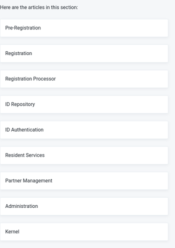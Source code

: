 <!doctype html>
<html>

<head>
   <title data-react-helmet="true">Modules - MOSIP Docs</title>
   <meta data-react-helmet="true" name="viewport"
      content="width=device-width, initial-scale=1.0, maximum-scale=1.0, user-scalable=no" />
   <meta data-react-helmet="true" charset="utf-8" />
   <meta data-react-helmet="true" name="google" value="notranslate" />
   <meta data-react-helmet="true" property="og:image"
      content="https://app.gitbook.com/share/space/thumbnail/-M1R77ZUwR6XwtPjJIVm.png" />
   <meta data-react-helmet="true" property="twitter:card" content="summary" />
   <meta data-react-helmet="true" property="twitter:site" content="MOSIP Docs" />
   <meta data-react-helmet="true" name="description" content="" />
   <meta data-react-helmet="true" property="og:title" content="Modules" />
   <meta data-react-helmet="true" property="og:description" content="" />
   <link data-react-helmet="true" rel="stylesheet"
      href="https://fonts.googleapis.com/css?family=Source+Code+Pro:500&amp;display=swap" />
   <link data-react-helmet="true" rel="stylesheet"
      href="https://unpkg.com/emojione-assets@4.0.0/sprites/emojione-sprite-40.min.css" />
   <link data-react-helmet="true" rel="preconnect" href="https://www.googleapis.com" />
   <link data-react-helmet="true" rel="preconnect" href="https://api.amplitude.com" />
   <link data-react-helmet="true" rel="preconnect" href="https://gblobscdn.gitbook.com/" />
   <link data-react-helmet="true" rel="icon"
      href="https://gblobscdn.gitbook.com/orgs%2F-M1FyzBr-VmticWYm8QI%2Favatar-1582980461659.png?alt=media" />
   <link data-react-helmet="true" rel="canonical" href="https://docs.mosip.io/platform/modules" />
   <style data-react-helmet="true" type="text/css">
      @font-face {
         font-family: "Roboto";
         src: local("Roboto"), local("Roboto-Regular"), url(https://gstatic.gitbook.com/fonts/fc3d4b35e4d07d4e0485cc2db0e57c77.woff) format('woff');
         font-weight: 400;
         font-display: swap;
      }

      @font-face {
         font-family: "Roboto";
         src: local("Roboto Medium"), local("Roboto-Medium"), url(https://gstatic.gitbook.com/fonts/f4fa50c4003f87e7dc10459e500933c3.woff) format('woff');
         font-weight: 500;
         font-display: swap;
      }

      @font-face {
         font-family: "Roboto";
         src: local("Roboto Bold"), local("Roboto-Bold"), url(https://gstatic.gitbook.com/fonts/72e37e5bf95a8dba938c78b1d7d91253.woff) format('woff');
         font-weight: 700;
         font-display: swap;
      }
   </style>
   <style data-react-helmet="true" type="text/css">
      @font-face {
         font-family: "Content-font";
         src: local("Roboto"), local("Roboto-Regular"), url(https://gstatic.gitbook.com/fonts/fc3d4b35e4d07d4e0485cc2db0e57c77.woff) format('woff');
         font-weight: 400;
         font-display: swap;
      }

      @font-face {
         font-family: "Content-font";
         src: local("Roboto Medium"), local("Roboto-Medium"), url(https://gstatic.gitbook.com/fonts/f4fa50c4003f87e7dc10459e500933c3.woff) format('woff');
         font-weight: 500;
         font-display: swap;
      }

      @font-face {
         font-family: "Content-font";
         src: local("Roboto Bold"), local("Roboto-Bold"), url(https://gstatic.gitbook.com/fonts/72e37e5bf95a8dba938c78b1d7d91253.woff) format('woff');
         font-weight: 700;
         font-display: swap;
      }
   </style>
   <script data-react-helmet="true" type="text/javascript" defer="true"
      src="https://polyfill.io/v3/polyfill.min.js?flags=gated&amp;features=Intl"></script>
   <style>
      #__GITBOOK__ROOT__SERVER__ {
         width: 100%;
         height: 100%;
         display: flex;
      }
   </style>
   <style>
      #__GITBOOK__ROOT__CLIENT__ {
         width: 100%;
         min-height: 100%;
         height: initial;
         display: flex;
      }
   </style>
   <style id="__GITBOOK__STYLE__">
      html,
      body {
         color: #242A31;
         width: 100%;
         height: 100%;
         margin: 0;
         padding: 0;
         font-size: 15px;
         background: #F5F7F9;
         box-sizing: border-box;
         font-family: "Roboto", sans-serif;
         line-height: 1em;
         font-smoothing: antialiased;
         text-size-adjust: 100%;
         -ms-text-size-adjust: 100%;
         -webkit-font-smoothing: antialiased;
         -moz-osx-font-smoothing: grayscale;
         -webkit-text-size-adjust: 100%;
      }

      @media screen and (min-width: 768px) {

         html,
         body {
            text-rendering: optimizeLegibility;
         }
      }

      @media print {

         html,
         body {
            background: transparent;
         }
      }

      *,
      *:before,
      *:after {
         outline: none;
         box-sizing: inherit;
      }

      @font-face {
         font-family: "Flow-Rounded";
         src: url("https://gstatic.gitbook.com/fonts/bfc0a96537ceb0cad9e956b9f980fe88.woff") format('woff');
         font-display: block;
      }

      input,
      select,
      textarea {
         font-size: 16px;
      }

      input,
      select,
      textarea,
      button {
         font: inherit;
      }

      input[type="search"] {
         -webkit-appearance: none;
      }

      .draggingElement,
      .draggingElement *:hover {
         cursor: grabbing !important;
         pointer-events: auto !important;
      }

      .draggingElement .draggingHidden {
         display: none;
      }

      .reset-3c756112--body-68cac36c {
         display: -webkit-box;
         display: -moz-box;
         display: -ms-flexbox;
         display: -webkit-flex;
         color: #242A31;
         width: 100%;
         margin: 0;
         display: flex;
         padding: 0;
         background: #F5F7F9;
         min-height: 100vh;
         flex-direction: column;
         -webkit-box-orient: vertical;
         -webkit-box-direction: normal;
      }

      .reset-3c756112--header-07037613--header-09ef972a {
         display: -webkit-box;
         display: -moz-box;
         display: -ms-flexbox;
         display: -webkit-flex;
         height: 80px;
         margin: 0;
         display: none;
         padding: 0;
         z-index: 20;
         position: relative;
         box-shadow: 0 3px 8px 0 rgba(116, 129, 141, 0.1);
         border-bottom: 1px solid #d4dadf;
         background-color: #FFFFFF;
      }

      @media print {
         .reset-3c756112--header-07037613--header-09ef972a {
            display: none;
         }
      }

      @media screen and (max-width: 1023px) {
         .reset-3c756112--header-07037613--header-09ef972a {
            display: -webkit-box;
            display: -moz-box;
            display: -ms-flexbox;
            display: -webkit-flex;
            top: 0;
            width: 100%;
            display: flex;
            position: fixed;
            padding-left: 16px;
            padding-right: 16px;
         }
      }

      @media screen and (max-width: 767px) {
         .reset-3c756112--header-07037613--header-09ef972a {
            height: 60px;
            padding-left: 8px;
            padding-right: 8px;
         }
      }

      .reset-3c756112--headerContainer-bb8cc0bc {
         display: -webkit-box;
         display: -moz-box;
         display: -ms-flexbox;
         display: -webkit-flex;
         width: 100%;
         margin: 0 auto;
         display: flex;
         padding: 0;
         max-width: 1448px;
      }

      .reset-3c756112--headerLeftColumn-4eae0bae--headerLeftColumn-7efc9f26 {
         display: -webkit-box;
         display: -moz-box;
         display: -ms-flexbox;
         display: -webkit-flex;
         width: 100%;
         margin: 0;
         display: flex;
         padding: 0;
         position: relative;
         align-items: center;
         justify-content: space-between;
         -webkit-box-pack: justify;
         -webkit-box-align: center;
      }

      @media screen and (min-width: 1024px) {
         .reset-3c756112--headerLeftColumn-4eae0bae--headerLeftColumn-7efc9f26 {
            max-width: 298px;
            justify-content: center;
            -webkit-box-pack: center;
         }

         .reset-3c756112--headerLeftColumn-4eae0bae--headerLeftColumn-7efc9f26:after {
            top: 50%;
            right: 0;
            height: 40px;
            content: " ";
            position: absolute;
            transform: translateY(-50%);
            border-left: 1px solid #E6ECF1;
         }
      }

      .reset-3c756112--mobileButton-7a76d05f {
         display: -webkit-box;
         display: -moz-box;
         display: -ms-flexbox;
         display: -webkit-flex;
         flex: 0 0 auto;
         width: 30px;
         cursor: pointer;
         height: 30px;
         margin: 0;
         display: flex;
         outline: none;
         padding: 0;
         font-size: 18px;
         align-items: center;
         justify-content: center;
         -webkit-box-pack: center;
         -webkit-box-align: center;
      }

      @media screen and (min-width: 1024px) {
         .reset-3c756112--mobileButton-7a76d05f {
            display: none;
         }
      }

      .icon-7f6730be--text-3f89f380--icon-1f8349b3 {
         color: #242A31;
         width: 1em;
         height: 1em;
         vertical-align: middle;
      }

      .reset-3c756112--headerLogo-5c0b38e2 {
         margin: 0;
         display: block;
         padding: 0px 24px;
      }

      @media screen and (min-width: 1024px) {
         .reset-3c756112--headerLogo-5c0b38e2 {
            width: 250px;
            padding: 0;
         }
      }

      .reset-3c756112--mobileLogo-dacfd15c {
         margin: 0;
         display: none;
         padding: 0;
      }

      @media screen and (max-width: 767px) {
         .reset-3c756112--mobileLogo-dacfd15c {
            display: block;
         }
      }

      .link-a079aa82--primary-53a25e66--logoLink-10d08504 {
         display: -webkit-box;
         display: -moz-box;
         display: -ms-flexbox;
         display: -webkit-flex;
         color: #3884FF;
         cursor: pointer;
         display: flex;
         align-items: center;
         text-decoration: none;
         -webkit-box-align: center;
      }

      .reset-3c756112--tooltipContainer-7fdb9b70--small-2ec8ae1a {
         display: -webkit-box;
         display: -moz-box;
         display: -ms-flexbox;
         display: -webkit-flex;
         width: 30px;
         height: 30px;
         margin: 0;
         display: flex;
         padding: 0;
         border-radius: 3px;
      }

      .reset-3c756112--avatarFrame-2f40cdc9--small-2ec8ae1a {
         display: -webkit-box;
         display: -moz-box;
         display: -ms-flexbox;
         display: -webkit-flex;
         -webkit-mask-image: -webkit-radial-gradient(white, black);
         -webkit-mask-image: -moz-radial-gradient(white, black);
         mask-image: -webkit-radial-gradient(white, black);
         mask-image: -moz-radial-gradient(white, black);
         width: 30px;
         height: 30px;
         margin: 0;
         display: flex;
         padding: 0;
         overflow: hidden;
         position: relative;
         mask-image: radial-gradient(white, black);
         align-items: center;
         border-radius: 3px;
         justify-content: center;
         -webkit-box-pack: center;
         -webkit-box-align: center;
         -webkit-mask-image: radial-gradient(white, black);
      }

      .image-67b14f24--avatar-1c1d03ec {
         width: 100%;
         height: 100%;
         max-width: 100%;
         background-size: cover;
         background-color: #FFFFFF;
         background-repeat: no-repeat;
      }

      .reset-3c756112--S100Left-7c8af13a--logoDisplayNameContainer-583bfe61--logoText-2f40da90 {
         flex: 1;
         color: #242A31;
         margin: 0;
         display: block;
         padding: 0;
         padding-left: 8px;
      }

      @media screen and (max-width: 1023px) {
         .reset-3c756112--S100Left-7c8af13a--logoDisplayNameContainer-583bfe61--logoText-2f40da90 {
            overflow: hidden;
            max-width: 50vw;
            white-space: nowrap;
            text-overflow: ellipsis;
         }
      }

      .reset-3c756112--S100Left-7c8af13a--logoDisplayNameContainer-583bfe61--logoText-2f40da90:hover {
         color: #3884FF;
      }

      .text-4505230f--DisplayH700-a03ad9b4--textContentFamily-49a318e1--spaceNameText-677c2969 {
         font-size: 24px;
         font-family: Content-font, Roboto, sans-serif;
         font-weight: 500;
         line-height: 1.5;
         overflow-wrap: break-word;
      }

      .reset-3c756112--desktopLogo-a594db90 {
         margin: 0;
         display: block;
         padding: 0;
      }

      @media screen and (max-width: 767px) {
         .reset-3c756112--desktopLogo-a594db90 {
            display: none;
         }
      }

      .reset-3c756112--tooltipContainer-7fdb9b70--medium-296350e4 {
         display: -webkit-box;
         display: -moz-box;
         display: -ms-flexbox;
         display: -webkit-flex;
         width: 40px;
         height: 40px;
         margin: 0;
         display: flex;
         padding: 0;
         border-radius: 3px;
      }

      .reset-3c756112--avatarFrame-2f40cdc9--medium-296350e4 {
         display: -webkit-box;
         display: -moz-box;
         display: -ms-flexbox;
         display: -webkit-flex;
         -webkit-mask-image: -webkit-radial-gradient(white, black);
         -webkit-mask-image: -moz-radial-gradient(white, black);
         mask-image: -webkit-radial-gradient(white, black);
         mask-image: -moz-radial-gradient(white, black);
         width: 40px;
         height: 40px;
         margin: 0;
         display: flex;
         padding: 0;
         overflow: hidden;
         position: relative;
         mask-image: radial-gradient(white, black);
         align-items: center;
         border-radius: 3px;
         justify-content: center;
         -webkit-box-pack: center;
         -webkit-box-align: center;
         -webkit-mask-image: radial-gradient(white, black);
      }

      .reset-3c756112--headerInnerWrapper-629f79d1--headerInnerWrapper-4f99acea {
         flex: 1 1 auto;
         margin: 0px 88px;
         display: block;
         padding: 0;
         overflow: hidden;
         position: relative;
         max-width: 750px;
      }

      .reset-3c756112--headerInnerWrapper-629f79d1--headerInnerWrapper-4f99acea:after {
         background: -webkit-linear-gradient(to right, rgba(255, 255, 255, 0) 0%, #FFFFFF 100%);
         background: -moz-linear-gradient(to right, rgba(255, 255, 255, 0) 0%, #FFFFFF 100%);
         top: 0;
         right: 0;
         width: 32px;
         height: 100%;
         content: " ";
         position: absolute;
         background: linear-gradient(to right, rgba(255, 255, 255, 0) 0%, #FFFFFF 100%);
         pointer-events: none;
      }

      @media screen and (max-width: 1439px) {
         .reset-3c756112--headerInnerWrapper-629f79d1--headerInnerWrapper-4f99acea {
            margin: 0px 24px 0px 88px;
         }
      }

      @media screen and (max-width: 1023px) {
         .reset-3c756112--headerInnerWrapper-629f79d1--headerInnerWrapper-4f99acea {
            display: none;
         }
      }

      .reset-3c756112--withScrollbar-39338630--scrollAxisX-bf86cd6c--headerInner-c872fc48 {
         display: -webkit-box;
         overflow-x: auto;
         height: 100%;
         margin: 0;
         display: flex;
         opacity: 1;
         padding: 0;
         overflow-x: overlay;
         overflow-y: hidden;
         transition: flex 250ms ease, width 250ms ease, opacity 250ms ease;
         -moz-transition: flex 250ms ease, width 250ms ease, opacity 250ms ease;
         -webkit-transition: flex 250ms ease, width 250ms ease, opacity 250ms ease;
         -webkit-overflow-scrolling: touch;
      }

      .reset-3c756112--withScrollbar-39338630--scrollAxisX-bf86cd6c--headerInner-c872fc48::-webkit-scrollbar {
         width: 4px;
         height: 4px;
         display: none;
      }

      .reset-3c756112--withScrollbar-39338630--scrollAxisX-bf86cd6c--headerInner-c872fc48::-webkit-scrollbar-track {
         background: none;
         border-width: 0;
      }

      .reset-3c756112--withScrollbar-39338630--scrollAxisX-bf86cd6c--headerInner-c872fc48::-webkit-scrollbar-thumb {
         background: rgba(0, 0, 0, .16);
         transition: background 250ms ease;
         border-radius: 2px;
         -moz-transition: background 250ms ease;
         -webkit-transition: background 250ms ease;
      }

      .reset-3c756112--withScrollbar-39338630--scrollAxisX-bf86cd6c--headerInner-c872fc48::-webkit-scrollbar-button {
         display: none;
      }

      .reset-3c756112--withScrollbar-39338630--scrollAxisX-bf86cd6c--headerInner-c872fc48::-webkit-scrollbar-track-piece {
         display: none;
      }

      .reset-3c756112--withScrollbar-39338630--scrollAxisX-bf86cd6c--headerInner-c872fc48::-webkit-scrollbar-corner {
         display: none;
      }

      .reset-3c756112--withScrollbar-39338630--scrollAxisX-bf86cd6c--headerInner-c872fc48::-webkit-resizer {
         display: none;
      }

      .reset-3c756112--withScrollbar-39338630--scrollAxisX-bf86cd6c--headerInner-c872fc48:hover::-webkit-scrollbar {
         display: initial;
      }

      .reset-3c756112--withScrollbar-39338630--scrollAxisX-bf86cd6c--headerInner-c872fc48:hover::-webkit-scrollbar-thumb {
         background: rgba(0, 0, 0, .16);
      }

      .reset-3c756112--searchInputWrapper-ea7f3052--searchInputWrapper-0442d130 {
         display: -webkit-box;
         display: -moz-box;
         display: -ms-flexbox;
         display: -webkit-flex;
         height: 80px;
         margin: 0;
         display: flex;
         padding: 0;
         position: relative;
         max-width: 224px;
         align-items: center;
         -webkit-box-align: center;
      }

      .reset-3c756112--searchInputWrapper-ea7f3052--searchInputWrapper-0442d130:before {
         top: 50%;
         left: 0;
         height: 40px;
         content: " ";
         position: absolute;
         transform: translateY(-50%);
         border-left: 1px solid #E6ECF1;
      }

      @media screen and (max-width: 1023px) {
         .reset-3c756112--searchInputWrapper-ea7f3052--searchInputWrapper-0442d130 {
            display: none;
         }
      }

      .reset-3c756112--inputContainer-b2cb171c {
         margin: 0;
         display: block;
         padding: 0;
         padding-left: 14px;
         padding-right: 16px;
      }

      .inputInner-5c86b87d--medium-0bbed4bd--inputInner-4216b016--searchInputPlaceholder-936306be {
         font: inherit;
         color: #242A31;
         width: 100%;
         border: none;
         cursor: inherit;
         height: 38px;
         margin: 0;
         resize: none;
         outline: none;
         padding: 0px 8px;
         background: transparent;
         box-sizing: border-box;
         text-align: left;
         line-height: inherit;
         border-radius: 3px;
      }

      .inputInner-5c86b87d--medium-0bbed4bd--inputInner-4216b016--searchInputPlaceholder-936306be::placeholder {
         color: #9DAAB6;
         font-size: 16px;
         font-weight: 500;
      }

      .reset-3c756112--inputWrapper-63396dac--TextH400-3033861f--medium-4505230f--light-502263b4--input-6d442051--searchInput-3fa812d5 {
         display: -webkit-box;
         display: -moz-box;
         display: -ms-flexbox;
         display: -webkit-flex;
         width: 100%;
         border: none;
         margin: 0;
         display: flex;
         outline: none;
         padding: 0;
         font-size: 16px;
         background: #FFFFFF;
         box-sizing: border-box;
         font-weight: 400;
         line-height: 1.625;
         border-radius: 3px;
         background-color: #FFFFFF;
      }

      .reset-3c756112--inputInnerSizer-756c9114 {
         flex: 1;
         margin: 0;
         display: block;
         padding: 0;
      }

      .reset-3c756112--inputAddOn-45de9ec1--inputAddOnPrefix-202fa60d--icon-1f8349b3 {
         display: -webkit-box;
         display: -moz-box;
         display: -ms-flexbox;
         display: -webkit-flex;
         flex: 0 0 auto;
         color: #242A31;
         order: -1;
         margin: 0;
         display: flex;
         padding: 0;
         align-items: center;
         line-height: 1.2;
         white-space: nowrap;
         padding-left: 8px;
         -webkit-box-align: center;
      }

      .icon-7f6730be--text-3f89f380 {
         width: 1em;
         height: 1em;
         vertical-align: middle;
      }

      .reset-3c756112--bodyContent-2f98451b {
         display: -webkit-box;
         display: -moz-box;
         display: -ms-flexbox;
         display: -webkit-flex;
         flex: 1;
         color: #3B454E;
         width: 100%;
         margin: 0 auto;
         display: flex;
         padding: 0;
      }

      .reset-3c756112--wholeContent-9fc567d4 {
         display: -webkit-box;
         display: -moz-box;
         display: -ms-flexbox;
         display: -webkit-flex;
         width: 100%;
         margin: 0;
         display: flex;
         padding: 0;
         position: relative;
         min-height: 100%;
         flex-direction: column;
         -webkit-box-orient: vertical;
         -webkit-box-direction: normal;
      }

      .reset-3c756112--wholeContentBody-554be184 {
         display: -webkit-box;
         display: -moz-box;
         display: -ms-flexbox;
         display: -webkit-flex;
         flex: 1;
         margin: 0;
         display: flex;
         padding: 0;
         transition: margin-bottom 250ms ease;
         align-items: stretch;
         -moz-transition: margin-bottom 250ms ease;
         -webkit-box-align: stretch;
         -webkit-transition: margin-bottom 250ms ease;
      }

      @media screen and (max-width: 1023px) {
         .reset-3c756112--wholeContentBody-554be184 {
            padding-top: 80px;
         }
      }

      @media screen and (max-width: 767px) {
         .reset-3c756112--wholeContentBody-554be184 {
            padding-top: 60px;
         }
      }

      @keyframes keyframes-animation-2f81d449-0-1-3301 {
         0% {
            background-color: rgba(24, 48, 85, 0);
         }

         100% {
            background-color: rgba(24, 48, 85, 0.30000000000000004);
         }
      }

      .reset-3c756112--backdrop-1322b68a--hidden-247382c3--overlay-29559ab8 {
         display: -webkit-box;
         display: -moz-box;
         display: -ms-flexbox;
         display: -webkit-flex;
         top: 0;
         left: 0;
         right: 0;
         bottom: 0;
         margin: 0;
         display: flex;
         padding: 0;
         z-index: 29;
         position: absolute;
         transition: background-color 250ms ease-out;
         align-items: center;
         animation-name: none;
         pointer-events: none;
         -moz-transition: background-color 250ms ease-out;
         justify-content: center;
         -webkit-box-pack: center;
         background-color: rgba(24, 48, 85, 0);
         -webkit-box-align: center;
         -webkit-transition: background-color 250ms ease-out;
         animation-duration: 0.2s;
         animation-fill-mode: forwards;
         animation-timing-function: ease-out;
      }

      @media screen and (min-width: 1024px) {
         .reset-3c756112--backdrop-1322b68a--hidden-247382c3--overlay-29559ab8 {
            z-index: 14;
         }
      }

      .reset-3c756112--contentNavigation-dd3370a4 {
         margin: 0;
         display: block;
         padding: 0;
         z-index: 30;
      }

      @media print {
         .reset-3c756112--contentNavigation-dd3370a4 {
            display: none;
         }
      }

      @media screen and (min-width: 1024px) {
         .reset-3c756112--contentNavigation-dd3370a4 {
            display: -webkit-box;
            display: -moz-box;
            display: -ms-flexbox;
            display: -webkit-flex;
            flex: 0 0 auto;
            width: calc((100% - 1448px) / 2 + 298px);
            display: flex;
            z-index: 15;
            min-width: 298px;
            background: #F5F7F9;
            align-items: stretch;
            border-right: 1px solid #E6ECF1;
            padding-left: calc((100% - 1448px) / 2);
            flex-direction: column;
            -webkit-box-align: stretch;
            -webkit-box-orient: vertical;
            -webkit-box-direction: normal;
         }
      }

      .reset-3c756112--contentNavigationInner-205d49ea--contentNavigationInnerCollapsed-7b4aca00 {
         flex: 1;
         margin: 0;
         display: block;
         padding: 0;
      }

      @media screen and (max-width: 1023px) {
         .reset-3c756112--contentNavigationInner-205d49ea--contentNavigationInnerCollapsed-7b4aca00 {
            top: 0;
            left: 0;
            width: 100%;
            height: 100%;
            z-index: 30;
            position: fixed;
            max-width: 298px;
            transform: translateX(-100%) !important;
            box-shadow: none;
            overflow-y: auto;
            transition: transform 250ms ease;
            border-right: 1px solid #E6ECF1;
            -moz-transition: transform 250ms ease;
            background-color: #fff;
            -webkit-transition: transform 250ms ease;
         }
      }

      .reset-3c756112--sidebarWrapper-84a13d8e {
         display: -webkit-box;
         display: -moz-box;
         display: -ms-flexbox;
         display: -webkit-flex;
         flex: auto;
         width: 100%;
         height: 100%;
         margin: 0;
         display: flex;
         padding: 0;
         align-items: stretch;
         flex-direction: column;
         -webkit-box-align: stretch;
         -webkit-box-orient: vertical;
         -webkit-box-direction: normal;
      }

      .reset-3c756112 {
         margin: 0;
         display: block;
         padding: 0;
      }

      .reset-3c756112--sidebar-84a13d8e {
         display: -webkit-box;
         display: -moz-box;
         display: -ms-flexbox;
         display: -webkit-flex;
         flex: auto;
         width: 100%;
         height: 100%;
         margin: 0;
         display: flex;
         padding: 0;
         align-items: stretch;
         flex-direction: column;
         -webkit-box-align: stretch;
         -webkit-box-orient: vertical;
         -webkit-box-direction: normal;
      }

      .reset-3c756112--navigationHeader-2c71cfec {
         display: -webkit-box;
         display: -moz-box;
         display: -ms-flexbox;
         display: -webkit-flex;
         flex: 0 0 auto;
         height: 80px;
         margin: 0;
         display: flex;
         padding: 0;
         align-items: center;
         margin-left: 24px;
         border-bottom: 1px solid #E6ECF1;
         padding-right: 12px;
         flex-direction: row;
         -webkit-box-align: center;
         -webkit-box-orient: horizontal;
         -webkit-box-direction: normal;
      }

      @media screen and (max-width: 1023px) {
         .reset-3c756112--navigationHeader-2c71cfec {
            display: none;
         }
      }

      .reset-3c756112--navigationHeaderLogo-756c9114 {
         flex: 1;
         margin: 0;
         display: block;
         padding: 0;
      }

      .button-36063075--medium-6e2a217a--button-4b4c5088--medium-54db2ab3 {
         display: -webkit-inline-box;
         display: -moz-inline-box;
         display: -ms-inline-flexbox;
         display: -webkit-inline-flex;
         color: #9DAAB6;
         width: 40px;
         border: 1px solid;
         cursor: pointer;
         height: 40px;
         display: inline-flex;
         outline: none;
         padding: 0;
         transition: all 250ms ease-out;
         align-items: center;
         line-height: 1em;
         white-space: nowrap;
         border-color: transparent;
         border-radius: 3px;
         -moz-transition: all 250ms ease-out;
         justify-content: center;
         text-decoration: none;
         -webkit-box-pack: center;
         background-color: transparent;
         -webkit-box-align: center;
         -webkit-transition: all 250ms ease-out;
      }

      .button-36063075--medium-6e2a217a--button-4b4c5088--medium-54db2ab3:disabled {
         opacity: 0.5;
         pointer-events: none;
      }

      .button-36063075--medium-6e2a217a--button-4b4c5088--medium-54db2ab3:hover {
         color: #3884FF;
      }

      .medium-3bde6db7--iconOnly-bddce91a {
         display: -webkit-box;
         display: -moz-box;
         display: -ms-flexbox;
         display: -webkit-flex;
         margin: 0;
         display: flex;
         font-size: 18px;
         align-items: center;
         justify-content: center;
         -webkit-box-pack: center;
         -webkit-box-align: center;
      }

      .text-4505230f--UIH400-4e41e82a--textUIFamily-5ebd8e40--text-8ee2c8b2 {
         font-size: 16px;
         font-family: "Roboto", sans-serif;
         font-weight: 500;
         line-height: 1em;
      }

      .reset-3c756112--sidebarMain-13701e8f--sidebarMainWithHeader-7d9d70ef {
         display: -webkit-box;
         display: -moz-box;
         display: -ms-flexbox;
         display: -webkit-flex;
         height: calc(100% - 80px);
         margin: 0;
         display: flex;
         padding: 0;
         overflow-y: hidden;
         flex-direction: column;
         background-color: #F5F7F9;
         -webkit-box-orient: vertical;
         -webkit-box-direction: normal;
      }

      @media screen and (max-width: 1023px) {
         .reset-3c756112--sidebarMain-13701e8f--sidebarMainWithHeader-7d9d70ef {
            height: 100%;
         }
      }

      .reset-3c756112--withScrollbar-39338630--scrollAxisY-7680295e--sidebarInner-18a1e7fe {
         overflow-y: auto;
         flex: 1 1 auto;
         width: 100%;
         margin: 0;
         display: block;
         padding: 0;
         overflow-x: hidden;
         overflow-y: overlay;
         -webkit-overflow-scrolling: touch;
      }

      .reset-3c756112--withScrollbar-39338630--scrollAxisY-7680295e--sidebarInner-18a1e7fe::-webkit-scrollbar {
         width: 4px;
         height: 4px;
         display: none;
      }

      .reset-3c756112--withScrollbar-39338630--scrollAxisY-7680295e--sidebarInner-18a1e7fe::-webkit-scrollbar-track {
         background: none;
         border-width: 0;
      }

      .reset-3c756112--withScrollbar-39338630--scrollAxisY-7680295e--sidebarInner-18a1e7fe::-webkit-scrollbar-thumb {
         background: rgba(0, 0, 0, .16);
         transition: background 250ms ease;
         border-radius: 2px;
         -moz-transition: background 250ms ease;
         -webkit-transition: background 250ms ease;
      }

      .reset-3c756112--withScrollbar-39338630--scrollAxisY-7680295e--sidebarInner-18a1e7fe::-webkit-scrollbar-button {
         display: none;
      }

      .reset-3c756112--withScrollbar-39338630--scrollAxisY-7680295e--sidebarInner-18a1e7fe::-webkit-scrollbar-track-piece {
         display: none;
      }

      .reset-3c756112--withScrollbar-39338630--scrollAxisY-7680295e--sidebarInner-18a1e7fe::-webkit-scrollbar-corner {
         display: none;
      }

      .reset-3c756112--withScrollbar-39338630--scrollAxisY-7680295e--sidebarInner-18a1e7fe::-webkit-resizer {
         display: none;
      }

      .reset-3c756112--withScrollbar-39338630--scrollAxisY-7680295e--sidebarInner-18a1e7fe:hover::-webkit-scrollbar {
         display: initial;
      }

      .reset-3c756112--withScrollbar-39338630--scrollAxisY-7680295e--sidebarInner-18a1e7fe:hover::-webkit-scrollbar-thumb {
         background: rgba(0, 0, 0, .16);
      }

      .reset-3c756112--mobileHeader-4e2d4892 {
         display: -webkit-box;
         display: -moz-box;
         display: -ms-flexbox;
         display: -webkit-flex;
         color: #74818D;
         height: 59px;
         margin: 0;
         display: flex;
         padding: 0;
         box-shadow: 0 1px 1px 0 rgba(116, 129, 141, 0.1);
         align-items: stretch;
         border-bottom: 1px solid #d4dadf;
         background-color: #FFFFFF;
         -webkit-box-align: stretch;
      }

      @media screen and (min-width: 768px) {
         .reset-3c756112--mobileHeader-4e2d4892 {
            display: none;
         }
      }

      .reset-3c756112--mobileHeaderClose-47b8fa64 {
         display: -webkit-box;
         display: -moz-box;
         display: -ms-flexbox;
         display: -webkit-flex;
         cursor: pointer;
         margin: 0;
         display: flex;
         padding: 8px 16px;
         font-size: 24px;
         align-items: center;
         -webkit-box-align: center;
      }

      .reset-3c756112--pagesTree-4b07cd56 {
         margin: 0;
         display: block;
         padding: 0;
         font-size: 15px;
         margin-top: 32px;
         padding-left: 16px;
      }

      @media screen and (min-width: 768px) {
         .reset-3c756112--pagesTree-4b07cd56 {
            padding-left: 24px;
         }
      }

      .reset-3c756112--pageItem-01e3f344 {
         margin: 0;
         display: block;
         padding: 0;
         position: relative;
         border-left: 1px solid transparent;
      }

      .reset-3c756112--pageComponent-7cc5301a {
         margin: 0;
         display: block;
         padding: 0;
         margin-left: -1px;
      }

      .navButton-94f2579c--navButtonClickable-161b88ca {
         display: -webkit-box;
         display: -moz-box;
         display: -ms-flexbox;
         display: -webkit-flex;
         color: inherit;
         border: 1px solid transparent;
         cursor: pointer;
         display: flex;
         padding: 7px 24px 7px 16px;
         position: relative;
         align-items: center;
         border-right: 0;
         text-decoration: none;
         -webkit-box-align: center;
      }

      .navButton-94f2579c--navButtonClickable-161b88ca:hover {
         background-color: #E6ECF1;
      }

      .text-4505230f--UIH300-2063425d--textContentFamily-49a318e1--navButtonLabel-14a4968f {
         flex: 1;
         font-size: 14px;
         word-break: break-word;
         font-family: Content-font, Roboto, sans-serif;
         font-weight: 500;
         line-height: 1.5;
      }

      .reset-3c756112--pageItemWithChildren-56f27afc {
         margin: 0;
         display: block;
         padding: 0;
         position: relative;
      }

      .reset-3c756112--navButtonIcon-433c72ce--navButtonIconClickable-11a89312 {
         color: #9DAAB6;
         cursor: pointer;
         margin: -8px;
         display: block;
         padding: 8px;
         position: relative;
         font-size: 18px;
         line-height: 1;
         margin-left: 0;
      }

      .reset-3c756112--navButtonIcon-433c72ce--navButtonIconClickable-11a89312:hover {
         color: #5C6975;
      }

      .navButton-94f2579c--navButtonClickable-161b88ca--navButtonOpened-6a88552e {
         display: -webkit-box;
         display: -moz-box;
         display: -ms-flexbox;
         display: -webkit-flex;
         color: inherit;
         border: 1px solid transparent;
         cursor: pointer;
         display: flex;
         padding: 7px 24px 7px 16px;
         position: relative;
         align-items: center;
         border-color: #E6ECF1 !important;
         border-right: 0;
         text-decoration: none;
         background-color: #FFFFFF;
         -webkit-box-align: center;
      }

      .navButton-94f2579c--navButtonClickable-161b88ca--navButtonOpened-6a88552e:hover {
         border-color: #E6ECF1;
         background-color: #FFFFFF;
      }

      .icon-7f6730be--text-3f89f380--pageDocumentIconExpanded-014d853c {
         width: 1em;
         height: 1em;
         transform: rotateZ(90deg);
         vertical-align: middle;
      }

      .reset-3c756112--pageChildren-56f27afc--pageDocumentChildren-2add00e7 {
         margin: 0;
         display: block;
         padding: 0;
         position: relative;
         margin-left: 16px;
      }

      .reset-3c756112--pageChildren-56f27afc--pageDocumentChildren-2add00e7:before {
         top: 0;
         left: 0;
         width: 1px;
         bottom: 0;
         content: "";
         position: absolute;
         background: #E6ECF1;
      }

      .navButton-94f2579c--pageItemWithChildrenNested-2c5d8183--navButtonClickable-161b88ca {
         display: -webkit-box;
         display: -moz-box;
         display: -ms-flexbox;
         display: -webkit-flex;
         color: #9DAAB6;
         border: 1px solid transparent;
         cursor: pointer;
         display: flex;
         padding: 7px 24px 7px 16px;
         position: relative;
         align-items: center;
         border-right: 0;
         text-decoration: none;
         -webkit-box-align: center;
      }

      .navButton-94f2579c--pageItemWithChildrenNested-2c5d8183--navButtonClickable-161b88ca:hover {
         background-color: #E6ECF1;
      }

      .reset-3c756112--pageItemWithChildren-56f27afc--S300Bottom-9b4658d2 {
         margin: 0;
         display: block;
         padding: 0;
         position: relative;
         margin-bottom: 24px;
      }

      .reset-3c756112--footer-68e6f18c {
         margin: 0;
         display: block;
         padding: 0;
         position: relative;
      }

      .reset-3c756112--footer-68e6f18c:before {
         background: -webkit-linear-gradient(to bottom, rgba(255, 255, 255, 0) 0%, #F5F7F9 100%);
         background: -moz-linear-gradient(to bottom, rgba(255, 255, 255, 0) 0%, #F5F7F9 100%);
         top: -24px;
         width: 100%;
         height: 24px;
         content: "";
         display: block;
         position: absolute;
         background: linear-gradient(to bottom, rgba(255, 255, 255, 0) 0%, #F5F7F9 100%);
      }

      .reset-3c756112--trademark-a8da4b94 {
         display: -webkit-box;
         display: -moz-box;
         display: -ms-flexbox;
         display: -webkit-flex;
         color: #9DAAB6;
         margin: 16px;
         display: flex;
         padding: 0;
         align-items: center;
         margin-left: 32px;
         padding-top: 8px;
         padding-left: 16px;
         border-radius: 3px;
         padding-right: 16px;
         padding-bottom: 8px;
         text-decoration: none;
         background-color: #E6ECF1;
         -webkit-box-align: center;
      }

      .reset-3c756112--trademark-a8da4b94:hover {
         color: #3884FF;
      }

      .reset-3c756112--trademarkLogo-0d2d53bc {
         margin: 0;
         display: block;
         padding: 0;
         font-size: 40px;
      }

      .reset-3c756112--trademarkContent-04a01aea {
         flex: 1;
         margin: 0;
         display: block;
         padding: 0;
         padding-left: 16px;
      }

      .text-4505230f--TextH200-a3425406--textUIFamily-5ebd8e40 {
         font-size: 12px;
         font-family: "Roboto", sans-serif;
         font-weight: 400;
         line-height: 1.625;
      }

      .reset-3c756112--wholeContentPage-6c3f1fc5 {
         display: -webkit-box;
         display: -moz-box;
         display: -ms-flexbox;
         display: -webkit-flex;
         flex: 1 1 auto;
         margin: 0;
         display: flex;
         padding: 0;
         max-width: 100%;
         min-width: 0;
         background: #fff;
         flex-direction: column;
         -webkit-box-orient: vertical;
         -webkit-box-direction: normal;
      }

      .reset-3c756112--wholePageSticky-f53dafd2 {
         display: -webkit-box;
         display: -moz-box;
         display: -ms-flexbox;
         display: -webkit-flex;
         flex: 1 1 auto;
         margin: 0;
         display: flex;
         padding: 0;
         position: relative;
         min-width: 0;
      }

      .reset-3c756112--pageContainer-544d6e9c {
         flex: 1 1 auto;
         margin: 0px 16px;
         display: block;
         padding: 0;
         max-width: 750px;
         min-width: 0;
         padding-bottom: 64px;
      }

      @media screen and (max-width: 1023px) {
         .reset-3c756112--pageContainer-544d6e9c {
            margin: 0px auto;
            padding: 0px 24px 24px;
         }
      }

      @media screen and (min-width: 1024px) {
         .reset-3c756112--pageContainer-544d6e9c {
            margin: 0px 88px;
         }
      }

      .reset-3c756112--pageHeader-15724735 {
         margin: 0;
         display: block;
         padding: 0;
         border-bottom: 2px solid #E6ECF1;
         margin-bottom: 32px;
      }

      .reset-3c756112--pageHeaderInner-7c0f0284 {
         display: -webkit-box;
         display: -moz-box;
         display: -ms-flexbox;
         display: -webkit-flex;
         flex: auto;
         margin: 0;
         display: flex;
         padding: 40px 0px;
      }

      @media screen and (min-width: 768px) {
         .reset-3c756112--pageHeaderInner-7c0f0284 {
            flex-wrap: wrap;
            align-items: baseline;
            flex-direction: row;
            -webkit-box-align: baseline;
            -webkit-box-lines: multiple;
            -webkit-box-orient: horizontal;
            -webkit-box-direction: normal;
         }
      }

      .reset-3c756112--pageHeaderWrapperContent-6897c946 {
         flex: 1;
         margin: 0;
         display: block;
         padding: 0;
         position: relative;
      }

      .reset-3c756112--horizontalFlex-5a0077e0 {
         display: -webkit-box;
         display: -moz-box;
         display: -ms-flexbox;
         display: -webkit-flex;
         margin: 0;
         display: flex;
         padding: 0;
         align-items: stretch;
         justify-content: space-between;
         -webkit-box-pack: justify;
         -webkit-box-align: stretch;
      }

      .reset-3c756112--pageHeaderIntro-0c1463da {
         flex: 1 1 auto;
         margin: 0;
         display: block;
         padding: 0;
         padding-right: 16px;
      }

      .reset-3c756112--pageTitle-33dc39a3 {
         color: #242A31;
         width: 100%;
         border: none;
         margin: 0;
         display: block;
         outline: none;
         padding: 0;
         background: none;
         border-radius: 3px;
      }

      .text-4505230f--DisplayH900-bfb998fa--textContentFamily-49a318e1 {
         font-size: 32px;
         font-family: Content-font, Roboto, sans-serif;
         font-weight: 500;
         line-height: 1.5;
      }

      .reset-3c756112--toolbar-a6a9f7d2--medium-8e46b02c--pageHeaderToolbar-6457a802--withControlsClosed-3e96e46c {
         display: -ms-inline-grid;
         margin: 0;
         display: none;
         padding: 0;
         margin-top: 9px;
         -ms-grid-rows: none;
         grid-column-gap: 16px;
         grid-template-rows: none;
      }

      @media screen and (max-width: 1279px) {
         .reset-3c756112--toolbar-a6a9f7d2--medium-8e46b02c--pageHeaderToolbar-6457a802--withControlsClosed-3e96e46c {
            display: block;
         }
      }

      .button-36063075--small-30ceeddb--button-4b4c5088--small-54db2a94 {
         display: -webkit-inline-box;
         display: -moz-inline-box;
         display: -ms-inline-flexbox;
         display: -webkit-inline-flex;
         color: #9DAAB6;
         width: 30px;
         border: 1px solid;
         cursor: pointer;
         height: 30px;
         display: inline-flex;
         outline: none;
         padding: 0;
         transition: all 250ms ease-out;
         align-items: center;
         line-height: 1em;
         white-space: nowrap;
         border-color: transparent;
         border-radius: 3px;
         -moz-transition: all 250ms ease-out;
         justify-content: center;
         text-decoration: none;
         -webkit-box-pack: center;
         background-color: transparent;
         -webkit-box-align: center;
         -webkit-transition: all 250ms ease-out;
      }

      .button-36063075--small-30ceeddb--button-4b4c5088--small-54db2a94:disabled {
         opacity: 0.5;
         pointer-events: none;
      }

      .button-36063075--small-30ceeddb--button-4b4c5088--small-54db2a94:hover {
         color: #3884FF;
      }

      .small-3bde6db7--iconOnly-bddce91a {
         display: -webkit-box;
         display: -moz-box;
         display: -ms-flexbox;
         display: -webkit-flex;
         margin: 0;
         display: flex;
         font-size: 18px;
         align-items: center;
         justify-content: center;
         -webkit-box-pack: center;
         -webkit-box-align: center;
      }

      .text-4505230f--UIH300-2063425d--textUIFamily-5ebd8e40--text-8ee2c8b2 {
         font-size: 14px;
         font-family: "Roboto", sans-serif;
         font-weight: 500;
         line-height: 1em;
      }

      .reset-3c756112--pageHeaderDescription-22970244 {
         flex: auto;
         margin: 0;
         display: block;
         padding: 0;
      }

      .reset-3c756112--toaster-c029690e {
         top: 16px;
         left: 50%;
         margin: 0;
         display: block;
         padding: 0;
         z-index: 160;
         position: fixed;
         transform: translateX(-50%);
      }

      .reset-3c756112--pageBody-a91db4ac {
         display: -webkit-box;
         display: -moz-box;
         display: -ms-flexbox;
         display: -webkit-flex;
         margin: 0;
         display: flex;
         padding: 0;
         position: relative;
         font-size: 16px;
         flex-direction: column;
         -webkit-box-orient: vertical;
         -webkit-box-direction: normal;
      }

      .reset-3c756112--container-960c7c26 {
         margin: 0;
         display: block;
         padding: 0;
         position: relative;
         margin-bottom: -24px;
      }

      .reset-3c756112--blankslateContainer-2135c5a2 {
         margin: 0;
         display: block;
         padding: 40px 0;
      }

      .reset-3c756112--blankslateToCText-55bbb7a3 {
         colors: #5C6975;
         margin: 0 0 8px 0;
         display: block;
         padding: 0;
      }

      .text-4505230f--TextH400-3033861f--textContentFamily-49a318e1 {
         font-size: 16px;
         font-family: Content-font, Roboto, sans-serif;
         font-weight: 400;
         line-height: 1.625;
      }

      .reset-3c756112--emptyPageSummary-d13a13dc {
         display: -ms-grid;
         width: 100%;
         margin: 24px 0;
         display: grid;
         padding: 0;
         grid-row-gap: 24px;
         -ms-grid-rows: auto;
         margin-bottom: 24px;
         grid-column-gap: 24px;
         justify-content: center;
         -ms-grid-columns:
            calc(50% - 8px) calc(50% - 8px);
         -webkit-box-pack: center;
         grid-template-rows: auto;
         grid-template-columns:
            calc(50% - 8px) calc(50% - 8px);
      }

      @media screen and (max-width: 1279px) {
         .reset-3c756112--emptyPageSummary-d13a13dc {
            -ms-grid-columns: 100%;
            grid-template-columns: 100%;
         }
      }

      .reset-3c756112--card-6570f064--whiteCard-fff091a4--card-5e635eb5 {
         display: -webkit-box;
         display: -moz-box;
         display: -ms-flexbox;
         display: -webkit-flex;
         color: #242A31;
         border: 1px solid #E6ECF1;
         margin: 0;
         display: flex;
         padding: 0;
         position: relative;
         align-self: stretch;
         box-shadow: 0 3px 8px 0 rgba(116, 129, 141, 0.1);
         transition: border 250ms ease;
         align-items: center;
         justify-self: stretch;
         border-radius: 3px;
         flex-direction: row;
         -moz-transition: border 250ms ease;
         text-decoration: none;
         background-color: #FFFFFF;
         -webkit-box-align: center;
         page-break-inside: avoid;
         -ms-grid-row-align: stretch;
         -webkit-box-orient: horizontal;
         -webkit-transition: border 250ms ease;
         -ms-grid-column-align: stretch;
         -webkit-box-direction: normal;
      }

      @media screen and (max-width: 1023px) {
         .reset-3c756112--card-6570f064--whiteCard-fff091a4--card-5e635eb5 {
            flex-wrap: wrap;
            -webkit-box-lines: multiple;
         }
      }

      .link-a079aa82--primary-53a25e66 {
         color: #3884FF;
         cursor: pointer;
         text-decoration: underline;
      }

      .reset-3c756112--cardBody-25dca3b1 {
         flex: 1;
         margin: 0;
         display: block;
         padding: 16px;
      }

      .reset-3c756112--cardTitle-32aa092e {
         margin: 0;
         display: block;
         padding: 0;
         transition: color 250ms ease;
         -moz-transition: color 250ms ease;
         -webkit-transition: color 250ms ease;
      }

      .text-4505230f--UIH400-4e41e82a--textContentFamily-49a318e1 {
         font-size: 16px;
         font-family: Content-font, Roboto, sans-serif;
         font-weight: 500;
         line-height: 1.5;
      }

      .reset-3c756112--pageFooter-f1d5e2b0 {
         margin: 0;
         display: block;
         padding: 0;
         margin-top: 64px;
      }

      @media print {
         .reset-3c756112--pageFooter-f1d5e2b0 {
            display: none;
         }
      }

      .reset-3c756112--navPagesLinks-67bea901 {
         display: -ms-grid;
         width: auto;
         margin: 0;
         display: grid;
         padding: 0;
         -ms-grid-rows: auto;
         grid-column-gap: 24px;
         -ms-grid-columns: 1fr 1fr;
         grid-template-rows: auto;
         grid-template-areas: "previous next";
         grid-template-columns: 1fr 1fr;
      }

      @media screen and (max-width: 767px) {
         .reset-3c756112--navPagesLinks-67bea901 {
            grid-row-gap: 24px;
            -ms-grid-columns: 1fr;
            grid-template-areas: "next""previous";
            grid-template-columns: 1fr;
         }
      }

      .reset-3c756112--card-6570f064--whiteCard-fff091a4--cardPrevious-56a5e674 {
         display: -webkit-box;
         display: -moz-box;
         display: -ms-flexbox;
         display: -webkit-flex;
         color: #242A31;
         border: 1px solid #E6ECF1;
         margin: 0;
         display: flex;
         padding: 0;
         position: relative;
         grid-area: previous;
         align-self: stretch;
         box-shadow: 0 3px 8px 0 rgba(116, 129, 141, 0.1);
         transition: border 250ms ease;
         align-items: center;
         justify-self: stretch;
         border-radius: 3px;
         flex-direction: row;
         -moz-transition: border 250ms ease;
         text-decoration: none;
         background-color: #FFFFFF;
         -webkit-box-align: center;
         page-break-inside: avoid;
         -ms-grid-row-align: stretch;
         -webkit-box-orient: horizontal;
         -webkit-transition: border 250ms ease;
         -ms-grid-column-align: stretch;
         -webkit-box-direction: normal;
      }

      .reset-3c756112--cardIcon-5b647d22 {
         flex: 0 0 auto;
         color: #9DAAB6;
         margin: 0;
         display: block;
         padding: 16px;
         font-size: 24px;
         transition: color 250ms ease;
         -moz-transition: color 250ms ease;
         -webkit-transition: color 250ms ease;
      }

      .reset-3c756112--cardIcon-5b647d22:first-child {
         padding-right: 0;
      }

      .reset-3c756112--cardIcon-5b647d22:last-child {
         padding-left: 0;
      }

      .reset-3c756112--cardBody-25dca3b1--cardPreviousBody-79f02c06 {
         flex: 1;
         margin: 0;
         display: block;
         padding: 16px;
         text-align: right;
      }

      .reset-3c756112--cardHint-2c5d8183 {
         color: #9DAAB6;
         margin: 0;
         display: block;
         padding: 0;
      }

      .text-4505230f--TextH200-a3425406--textContentFamily-49a318e1 {
         font-size: 12px;
         font-family: Content-font, Roboto, sans-serif;
         font-weight: 400;
         line-height: 1.625;
      }

      .reset-3c756112--card-6570f064--whiteCard-fff091a4--cardNext-19241c42 {
         display: -webkit-box;
         display: -moz-box;
         display: -ms-flexbox;
         display: -webkit-flex;
         color: #242A31;
         border: 1px solid #E6ECF1;
         margin: 0;
         display: flex;
         padding: 0;
         position: relative;
         grid-area: next;
         align-self: stretch;
         box-shadow: 0 3px 8px 0 rgba(116, 129, 141, 0.1);
         transition: border 250ms ease;
         align-items: center;
         justify-self: stretch;
         border-radius: 3px;
         flex-direction: row;
         -moz-transition: border 250ms ease;
         text-decoration: none;
         background-color: #FFFFFF;
         -webkit-box-align: center;
         page-break-inside: avoid;
         -ms-grid-row-align: stretch;
         -webkit-box-orient: horizontal;
         -webkit-transition: border 250ms ease;
         -ms-grid-column-align: stretch;
         -webkit-box-direction: normal;
      }

      .reset-3c756112--pageFooterColumns-ef8f347e {
         display: -webkit-box;
         display: -moz-box;
         display: -ms-flexbox;
         display: -webkit-flex;
         margin: 0;
         display: flex;
         padding: 0;
         border-top: 2px solid #E6ECF1;
         margin-top: 24px;
         align-items: center;
         padding-top: 24px;
         flex-direction: row;
         -webkit-box-align: center;
         -webkit-box-orient: horizontal;
         -webkit-box-direction: normal;
      }

      @media screen and (max-width: 767px) {
         .reset-3c756112--pageFooterColumns-ef8f347e {
            align-items: stretch;
            flex-direction: column;
            -webkit-box-align: stretch;
            -webkit-box-orient: vertical;
            -webkit-box-direction: normal;
         }
      }

      .reset-3c756112--pageFooterSummary-12074aff {
         flex: 1;
         margin: 0;
         display: block;
         padding: 0;
      }

      @media screen and (max-width: 767px) {
         .reset-3c756112--pageFooterSummary-12074aff {
            margin-bottom: 16px;
         }
      }

      .reset-3c756112--pageChangesSummary-08821678 {
         display: -webkit-box;
         display: -moz-box;
         display: -ms-flexbox;
         display: -webkit-flex;
         flex: auto;
         margin: 0;
         display: flex;
         padding: 0;
         align-items: center;
         -webkit-box-align: center;
      }

      .reset-3c756112--pageEditedDate-b805c39a {
         display: -webkit-box;
         display: -moz-box;
         display: -ms-flexbox;
         display: -webkit-flex;
         flex: auto;
         color: #9DAAB6;
         margin: 0;
         display: flex;
         padding: 0;
      }

      .reset-3c756112--pageSide-ad9fed26 {
         display: -webkit-box;
         display: -moz-box;
         display: -ms-flexbox;
         display: -webkit-flex;
         flex: 0 0 auto;
         width: 224px;
         margin: 0;
         display: flex;
         padding: 0;
         position: relative;
         margin-right: auto;
      }

      @media print {
         .reset-3c756112--pageSide-ad9fed26 {
            display: none;
         }
      }

      @media screen and (max-width: 1279px) {
         .reset-3c756112--pageSide-ad9fed26 {
            display: none;
         }
      }

      .reset-3c756112--stickyContainer-2bed3a82 {
         flex: 1;
         margin: 0;
         display: block;
         padding: 0;
         max-width: 100%;
      }

      .reset-3c756112--tocWrapper-506ea24c {
         display: -webkit-box;
         display: -moz-box;
         display: -ms-flexbox;
         display: -webkit-flex;
         height: 100%;
         margin: 0;
         display: flex;
         padding: 0;
         padding-top: 40px;
         flex-direction: column;
         padding-bottom: 40px;
         -webkit-box-orient: vertical;
         -webkit-box-direction: normal;
      }

      .reset-3c756112--withScrollbar-39338630--scrollAxisY-7680295e--scrollableContainer-756c9114 {
         overflow-y: auto;
         flex: 1;
         margin: 0;
         display: block;
         padding: 0;
         overflow-x: hidden;
         overflow-y: overlay;
         -webkit-overflow-scrolling: touch;
      }

      .reset-3c756112--withScrollbar-39338630--scrollAxisY-7680295e--scrollableContainer-756c9114::-webkit-scrollbar {
         width: 4px;
         height: 4px;
         display: none;
      }

      .reset-3c756112--withScrollbar-39338630--scrollAxisY-7680295e--scrollableContainer-756c9114::-webkit-scrollbar-track {
         background: none;
         border-width: 0;
      }

      .reset-3c756112--withScrollbar-39338630--scrollAxisY-7680295e--scrollableContainer-756c9114::-webkit-scrollbar-thumb {
         background: rgba(0, 0, 0, .16);
         transition: background 250ms ease;
         border-radius: 2px;
         -moz-transition: background 250ms ease;
         -webkit-transition: background 250ms ease;
      }

      .reset-3c756112--withScrollbar-39338630--scrollAxisY-7680295e--scrollableContainer-756c9114::-webkit-scrollbar-button {
         display: none;
      }

      .reset-3c756112--withScrollbar-39338630--scrollAxisY-7680295e--scrollableContainer-756c9114::-webkit-scrollbar-track-piece {
         display: none;
      }

      .reset-3c756112--withScrollbar-39338630--scrollAxisY-7680295e--scrollableContainer-756c9114::-webkit-scrollbar-corner {
         display: none;
      }

      .reset-3c756112--withScrollbar-39338630--scrollAxisY-7680295e--scrollableContainer-756c9114::-webkit-resizer {
         display: none;
      }

      .reset-3c756112--withScrollbar-39338630--scrollAxisY-7680295e--scrollableContainer-756c9114:hover::-webkit-scrollbar {
         display: initial;
      }

      .reset-3c756112--withScrollbar-39338630--scrollAxisY-7680295e--scrollableContainer-756c9114:hover::-webkit-scrollbar-thumb {
         background: rgba(0, 0, 0, .16);
      }

      .reset-3c756112--menu-5b8a7448--pageSideMenu-23bebfd3--pageSideSection-542f1fd5 {
         display: -webkit-box;
         display: -moz-box;
         display: -ms-flexbox;
         display: -webkit-flex;
         flex: 0 0 auto;
         margin: 0;
         display: flex;
         padding: 0;
         overflow: hidden;
         position: relative;
         min-width: 220px;
         margin-bottom: 24px;
         flex-direction: column;
         -webkit-box-orient: vertical;
         -webkit-box-direction: normal;
      }

      .reset-3c756112--menu-5b8a7448--pageSideMenu-23bebfd3--pageSideSection-542f1fd5:before {
         top: 0;
         left: 0;
         height: 100%;
         content: " ";
         position: absolute;
         border-left: 1px solid #E6ECF1;
      }

      .reset-3c756112--withScrollbar-39338630--scrollAxisY-7680295e--menuItems-2e6f017b--pageSideMenuItems-67c61496--pageSideSection-542f1fd5 {
         overflow-y: auto;
         flex: 1;
         margin: 0;
         display: block;
         padding: 0;
         position: relative;
         overflow-x: hidden;
         overflow-y: overlay;
         -webkit-overflow-scrolling: touch;
      }

      .reset-3c756112--withScrollbar-39338630--scrollAxisY-7680295e--menuItems-2e6f017b--pageSideMenuItems-67c61496--pageSideSection-542f1fd5::-webkit-scrollbar {
         width: 4px;
         height: 4px;
         display: none;
      }

      .reset-3c756112--withScrollbar-39338630--scrollAxisY-7680295e--menuItems-2e6f017b--pageSideMenuItems-67c61496--pageSideSection-542f1fd5::-webkit-scrollbar-track {
         background: none;
         border-width: 0;
      }

      .reset-3c756112--withScrollbar-39338630--scrollAxisY-7680295e--menuItems-2e6f017b--pageSideMenuItems-67c61496--pageSideSection-542f1fd5::-webkit-scrollbar-thumb {
         background: rgba(0, 0, 0, .16);
         transition: background 250ms ease;
         border-radius: 2px;
         -moz-transition: background 250ms ease;
         -webkit-transition: background 250ms ease;
      }

      .reset-3c756112--withScrollbar-39338630--scrollAxisY-7680295e--menuItems-2e6f017b--pageSideMenuItems-67c61496--pageSideSection-542f1fd5::-webkit-scrollbar-button {
         display: none;
      }

      .reset-3c756112--withScrollbar-39338630--scrollAxisY-7680295e--menuItems-2e6f017b--pageSideMenuItems-67c61496--pageSideSection-542f1fd5::-webkit-scrollbar-track-piece {
         display: none;
      }

      .reset-3c756112--withScrollbar-39338630--scrollAxisY-7680295e--menuItems-2e6f017b--pageSideMenuItems-67c61496--pageSideSection-542f1fd5::-webkit-scrollbar-corner {
         display: none;
      }

      .reset-3c756112--withScrollbar-39338630--scrollAxisY-7680295e--menuItems-2e6f017b--pageSideMenuItems-67c61496--pageSideSection-542f1fd5::-webkit-resizer {
         display: none;
      }

      .reset-3c756112--withScrollbar-39338630--scrollAxisY-7680295e--menuItems-2e6f017b--pageSideMenuItems-67c61496--pageSideSection-542f1fd5:hover::-webkit-scrollbar {
         display: initial;
      }

      .reset-3c756112--withScrollbar-39338630--scrollAxisY-7680295e--menuItems-2e6f017b--pageSideMenuItems-67c61496--pageSideSection-542f1fd5:hover::-webkit-scrollbar-thumb {
         background: rgba(0, 0, 0, .16);
      }

      .reset-3c756112--withScrollbar-39338630--scrollAxisY-7680295e--menuItems-2e6f017b--pageSideMenuItems-67c61496--pageSideSection-542f1fd5:before {
         top: 0;
         left: 0;
         height: 100%;
         content: " ";
         position: absolute;
         border-left: 1px solid #E6ECF1;
      }

      .reset-3c756112--menuItem-aa02f6ec--menuItemLight-757d5235--menuItemInline-173bdf97--pageSideMenuItem-22949732 {
         display: -webkit-box;
         display: -moz-box;
         display: -ms-flexbox;
         display: -webkit-flex;
         color: #242A31;
         cursor: pointer;
         margin: 0;
         display: flex;
         padding: 4px 16px;
         align-items: center;
         padding-left: 24px;
         vertical-align: middle;
         text-decoration: none;
         -webkit-box-align: center;
      }

      .reset-3c756112--menuItem-aa02f6ec--menuItemLight-757d5235--menuItemInline-173bdf97--pageSideMenuItem-22949732:hover {
         background: #F5F7F9;
      }

      .reset-3c756112--menuItemIcon-206eb252 {
         display: -webkit-inline-box;
         display: -moz-inline-box;
         display: -ms-inline-flexbox;
         display: -webkit-inline-flex;
         color: #9DAAB6;
         margin: 0;
         display: inline-flex;
         padding: 0;
         font-size: 18px;
         margin-right: 8px;
      }

      .reset-3c756112--menuItemContent-c44ec79e {
         margin: 0;
         display: block;
         padding: 0;
         overflow: hidden;
         white-space: nowrap;
         text-overflow: ellipsis;
      }

      .text-4505230f--UIH300-2063425d--textUIFamily-5ebd8e40 {
         font-size: 14px;
         font-family: "Roboto", sans-serif;
         font-weight: 500;
         line-height: 1.5;
      }

      .reset-3c756112--pageSideSection-542f1fd5 {
         margin: 0;
         display: block;
         padding: 0;
         position: relative;
      }

      .reset-3c756112--pageSideSection-542f1fd5:before {
         top: 0;
         left: 0;
         height: 100%;
         content: " ";
         position: absolute;
         border-left: 1px solid #E6ECF1;
      }
   </style>
</head>

<body>
   <div class="reset-3c756112--blankslateContainer-2135c5a2">
      <div class="reset-3c756112--blankslateToCText-55bbb7a3"><span
            class="text-4505230f--TextH400-3033861f--textContentFamily-49a318e1">Here are the articles in this
            section:</span></div>
      <div class="reset-3c756112--emptyPageSummary-d13a13dc"><a
            class="reset-3c756112--card-6570f064--whiteCard-fff091a4--card-5e635eb5" readonly=""
            href="/platform/modules/pre-registration" style="">
            <div class="reset-3c756112--cardBody-25dca3b1">
               <div class="reset-3c756112--cardTitle-32aa092e" style=""><span
                     class="text-4505230f--UIH400-4e41e82a--textContentFamily-49a318e1">Pre-Registration</span></div>
            </div>
         </a><a class="reset-3c756112--card-6570f064--whiteCard-fff091a4--card-5e635eb5" readonly=""
            href="/platform/modules/registration-client" style="">
            <div class="reset-3c756112--cardBody-25dca3b1">
               <div class="reset-3c756112--cardTitle-32aa092e" style=""><span
                     class="text-4505230f--UIH400-4e41e82a--textContentFamily-49a318e1">Registration</span></div>
            </div>
         </a><a class="reset-3c756112--card-6570f064--whiteCard-fff091a4--card-5e635eb5" readonly=""
            href="/platform/modules/registration-processor" style="">
            <div class="reset-3c756112--cardBody-25dca3b1">
               <div class="reset-3c756112--cardTitle-32aa092e" style=""><span
                     class="text-4505230f--UIH400-4e41e82a--textContentFamily-49a318e1">Registration Processor</span>
               </div>
            </div>
         </a><a class="reset-3c756112--card-6570f064--whiteCard-fff091a4--card-5e635eb5" readonly=""
            href="/platform/modules/id-repository" style="">
            <div class="reset-3c756112--cardBody-25dca3b1">
               <div class="reset-3c756112--cardTitle-32aa092e" style=""><span
                     class="text-4505230f--UIH400-4e41e82a--textContentFamily-49a318e1">ID Repository</span></div>
            </div>
         </a><a class="reset-3c756112--card-6570f064--whiteCard-fff091a4--card-5e635eb5" readonly=""
            href="/platform/modules/id-authentication" style="">
            <div class="reset-3c756112--cardBody-25dca3b1">
               <div class="reset-3c756112--cardTitle-32aa092e" style=""><span
                     class="text-4505230f--UIH400-4e41e82a--textContentFamily-49a318e1">ID Authentication</span></div>
            </div>
         </a><a class="reset-3c756112--card-6570f064--whiteCard-fff091a4--card-5e635eb5" readonly=""
            href="/platform/modules/resident-services">
            <div class="reset-3c756112--cardBody-25dca3b1">
               <div class="reset-3c756112--cardTitle-32aa092e"><span
                     class="text-4505230f--UIH400-4e41e82a--textContentFamily-49a318e1">Resident Services</span></div>
            </div>
         </a><a class="reset-3c756112--card-6570f064--whiteCard-fff091a4--card-5e635eb5" readonly=""
            href="/platform/modules/partner-management">
            <div class="reset-3c756112--cardBody-25dca3b1">
               <div class="reset-3c756112--cardTitle-32aa092e"><span
                     class="text-4505230f--UIH400-4e41e82a--textContentFamily-49a318e1">Partner Management</span></div>
            </div>
         </a><a class="reset-3c756112--card-6570f064--whiteCard-fff091a4--card-5e635eb5" readonly=""
            href="/platform/modules/admin">
            <div class="reset-3c756112--cardBody-25dca3b1">
               <div class="reset-3c756112--cardTitle-32aa092e"><span
                     class="text-4505230f--UIH400-4e41e82a--textContentFamily-49a318e1">Administration</span></div>
            </div>
         </a><a class="reset-3c756112--card-6570f064--whiteCard-fff091a4--card-5e635eb5" readonly=""
            href="/platform/modules/kernel" style="">
            <div class="reset-3c756112--cardBody-25dca3b1">
               <div class="reset-3c756112--cardTitle-32aa092e" style=""><span
                     class="text-4505230f--UIH400-4e41e82a--textContentFamily-49a318e1">Kernel</span></div>
            </div>
         </a></div>
   </div>
</body>

</html>